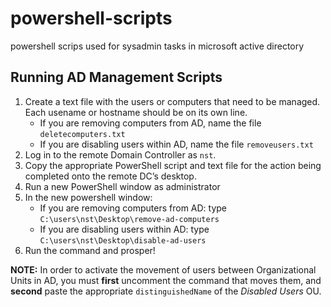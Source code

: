 # powershell-scripts
powershell scrips used for sysadmin tasks in microsoft active directory

## Running AD Management Scripts
1. Create a text file with the users or computers that need to be managed. Each usename or hostname should be on its own line. 
    - If you are removing computers from AD, name the file `deletecomputers.txt` 
    - If you are disabling users within AD, name the file `removeusers.txt`
2. Log in to the remote Domain Controller as `nst`.
3. Copy the appropriate PowerShell script and text file for the action being completed onto the remote DC’s desktop.
4. Run a new PowerShell window as administrator
5. In the new powershell window:
    - If you are removing computers from AD: type `C:\users\nst\Desktop\remove-ad-computers` 
    - If you are disabling users within AD: type `C:\users\nst\Desktop\disable-ad-users`
6. Run the command and prosper!

**NOTE:** In order to activate the movement of users between Organizational Units in AD, you must __first__ uncomment the command that moves them, and __second__ paste the appropriate `distinguishedName` of the *Disabled Users* OU. 
